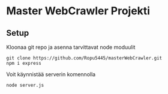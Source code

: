 # Master WebCrawler Projekti
## Setup
Kloonaa git repo ja asenna tarvittavat node moduulit
```
git clone https://github.com/Ropu5445/masterWebCrawler.git
npm i express
```
Voit käynnistää serverin komennolla
```
node server.js
```